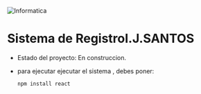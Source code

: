 
![Informatica](https://github.com/Santos2342/sistema-de-registro/assets/157511995/01e072c0-d9df-4a48-b150-16097e562588)

<h1 aling="center"> Sistema de RegistroI.J.SANTOS</h1>


- Estado del proyecto: En construccion.


- para ejecutar ejecutar el sistema , debes poner:


  ```npm install react```
  
